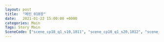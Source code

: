 ```yaml
---
layout: post
title:  "메인_018장"
date:   2021-01-22 15:00:00 +0000
categories: Main
Tags: Story Main
SceneCode: ["scene_cp18_q1_s10,1811", "scene_cp18_q1_s20,1812", "scene_cp18_q2_s10,1821", "scene_cp18_q2_s20,1822", "scene_cp18_q3_s10,1831", "scene_cp18_q3_s20,1832", "scene_cp18_q4_s10,1841", "scene_cp18_q4_s20,1842", "scene_cp18_q4_s30,1843"]
---
```

